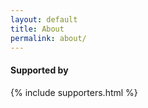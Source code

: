 ```yaml
---
layout: default
title: About
permalink: about/
---
```


#### Supported by

{% include supporters.html %}
